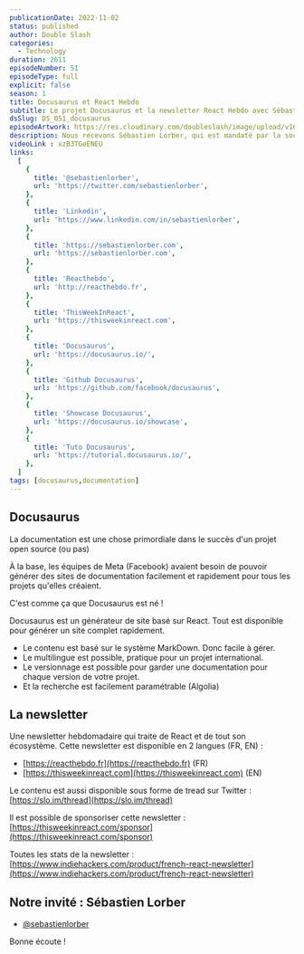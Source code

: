 ```yaml
---
publicationDate: 2022-11-02
status: published
author: Double Slash
categories:
  - Technology
duration: 2611
episodeNumber: 51
episodeType: full
explicit: false
season: 1
title: Docusaurus et React Hebdo
subtitle: Le projet Docusaurus et la newsletter React Hebdo avec Sébastien Lorber
dsSlug: DS_051_docusaurus
episodeArtwork: https://res.cloudinary.com/doubleslash/image/upload/v1667301483/episode/51_EpArtwork_ndarop.png
description: Nous recevons Sébastien Lorber, qui est mandaté par la société Meta (FaceBook) sur le projet docusaurus. Sébastien gère aussi une newsletter hebdomadaire sur React et son écosystème.
videoLink : xzB3TGeENEU
links:
  [
    {
      title: '@sebastienlorber',
      url: 'https://twitter.com/sebastienlorber',
    },
    {
      title: 'Linkedin',
      url: 'https://www.linkedin.com/in/sebastienlorber',
    },
    {
      title: 'https://sebastienlorber.com',
      url: 'https://sebastienlorber.com',
    },
    {
      title: 'Reacthebdo',
      url: 'http://reacthebdo.fr',
    },
    {
      title: 'ThisWeekInReact',
      url: 'https://thisweekinreact.com',
    },
    {
      title: 'Docusaurus',
      url: 'https://docusaurus.io/',
    },
    {
      title: 'Github Docusaurus',
      url: 'https://github.com/facebook/docusaurus',
    },
    {
      title: 'Showcase Docusaurus',
      url: 'https://docusaurus.io/showcase',
    },
    {
      title: 'Tuto Docusaurus',
      url: 'https://tutorial.docusaurus.io/',
    },
  ]
tags: [docusaurus,documentation]
---
```

## Docusaurus

La documentation est une chose primordiale dans le succès d'un projet open source (ou pas)

À la base, les équipes de Meta (Facebook) avaient besoin de pouvoir générer des sites de documentation facilement et rapidement pour tous les projets qu'elles créaient.

C'est comme ça que Docusaurus est né !

Docusaurus est un générateur de site basé sur React. Tout est disponible pour générer un site complet rapidement.

- Le contenu est basé sur le système MarkDown. Donc facile à gérer.
- Le multilingue est possible, pratique pour un projet international.
- Le versionnage est possible pour garder une documentation pour chaque version de votre projet.
- Et la recherche est facilement paramétrable (Algolia)



## La newsletter

Une newsletter hebdomadaire qui traite de React et de tout son écosystème.
Cette newsletter est disponible en 2 langues (FR, EN) :

- [https://reacthebdo.fr](https://reacthebdo.fr) (FR)
- [https://thisweekinreact.com](https://thisweekinreact.com) (EN)

Le contenu est aussi disponible sous forme de tread sur Twitter : [https://slo.im/thread](https://slo.im/thread)

Il est possible de sponsoriser cette newsletter : [https://thisweekinreact.com/sponsor](https://thisweekinreact.com/sponsor)

Toutes les stats de la newsletter : [https://www.indiehackers.com/product/french-react-newsletter](https://www.indiehackers.com/product/french-react-newsletter)

## Notre invité : Sébastien Lorber

- [@sebastienlorber](https://twitter.com/sebastienlorber)

Bonne écoute !





